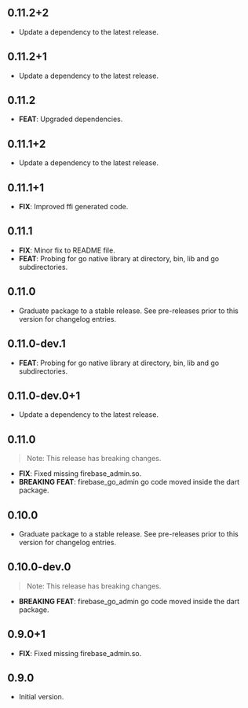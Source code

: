 ## 0.11.2+2

 - Update a dependency to the latest release.

## 0.11.2+1

 - Update a dependency to the latest release.

## 0.11.2

 - **FEAT**: Upgraded dependencies.

## 0.11.1+2

 - Update a dependency to the latest release.

## 0.11.1+1

 - **FIX**: Improved ffi generated code.

## 0.11.1

 - **FIX**: Minor fix to README file.
 - **FEAT**: Probing for go native library at <cwd> directory, bin, lib and go subdirectories.

## 0.11.0

 - Graduate package to a stable release. See pre-releases prior to this version for changelog entries.

## 0.11.0-dev.1

 - **FEAT**: Probing for go native library at <cwd> directory, bin, lib and go subdirectories.

## 0.11.0-dev.0+1

 - Update a dependency to the latest release.

## 0.11.0

> Note: This release has breaking changes.

 - **FIX**: Fixed missing firebase_admin.so.
 - **BREAKING** **FEAT**: firebase_go_admin go code moved inside the dart package.

## 0.10.0

 - Graduate package to a stable release. See pre-releases prior to this version for changelog entries.

## 0.10.0-dev.0

> Note: This release has breaking changes.

 - **BREAKING** **FEAT**: firebase_go_admin go code moved inside the dart package.

## 0.9.0+1

 - **FIX**: Fixed missing firebase_admin.so.

## 0.9.0

- Initial version.